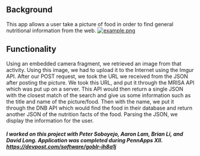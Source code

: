 ## **Background**
This app allows a user take a picture of food in order to find general nutritional information from the web.
[![example.png](https://i.postimg.cc/JzNWP5t3/example.png)](https://postimg.cc/fVRFbXck)
## **Functionality**
Using an embedded camera fragment, we retrieved an image from that activity. Using this image, we had to upload it to the Internet using the Imgur API. After our POST request, we took the URL we received from the JSON after posting the picture. We took this URL, and put it through the MRISA API which was put up on a server. This API would then return a single JSON with the closest match of the search and give us some information such as the title and name of the picture/food. Then with the name, we put it through the DNB API which would find the food in their database and return another JSON of the nutrition facts of the food. Parsing the JSON, we display the information for the user.

#### **_I worked on this project with Peter Soboyejo, Aaron Lam, Brian Li, and David Long.  Application was completed during PennApps XII. https://devpost.com/software/goblr-ih8a1j_** 

